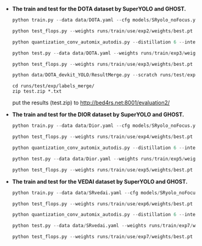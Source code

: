 
- **The train and test for the DOTA dataset by SuperYOLO and GHOST.**
    ```python
    python train.py --data data/DOTA.yaml --cfg models/SRyolo_noFocus.yaml --ch 3 --input_mode RGB --batch-size 16 --epochs 100 --train_img_size 1024 --test_img_size 512 --device 0
    ```
    ```python
    python test_flops.py --weights runs/train/use/exp2/weights/best.pt --full_weights runs/train/use/exp2/weights/best.pt --bit_width 32 --input_mode RGB 
    ```
    ```python
    python quantization_conv_automix_autodis.py --distillation 6 --inter_threshold 0.1 --device 0 --kd_weight 400 --epochs 100 --data data/DOTA.yaml --weights_teacher runs/train/exp2/weights/best.pt --weights runs/train/exp2/weights/best.pt --cfg models/SRyolo_noFocus.yaml --ch 3 --input_mode RGB --batch-size 16  --train_img_size 1024 --test_img_size 512 
    ```
    
    ```python
    python test.py --data data/DOTA.yaml --weights runs/train/exp3/weights/best.pt --batch-size 8 --save-conf --save-txt --device 0 --iou-thres 0.4
    ```
    ```python
    python test_flops.py --weights runs/train/use/exp3/weights/best.pt --full_weights runs/train/use/exp2/weights/best.pt --input_mode RGB --inter-threshold 0.1
    ```
    ```python
    python data/DOTA_devkit_YOLO/ResultMerge.py --scratch runs/test/exp/labels/
    ```
    ```
    cd runs/test/exp/labels_merge/
    zip test.zip *.txt
    ```
    put the results (test.zip) to http://bed4rs.net:8001/evaluation2/
    
- **The train and test for the DIOR dataset by SuperYOLO and GHOST.**
    ```python
    python train.py --data data/Dior.yaml --cfg models/SRyolo_noFocus.yaml --ch 3 --input_mode RGB --batch-size 16 --epochs 150 --train_img_size 1024 --test_img_size 512 --device 0
    ```
    ```python
    python test_flops.py --weights runs/train/use/exp4/weights/best.pt --full_weights runs/train/use/exp4/weights/best.pt --bit_width 32 --input_mode RGB 
    ```
    ```python
    python quantization_conv_automix_autodis.py --distillation 6 --inter_threshold 0.1 --device 0 --kd_weight 400 --epochs 150 --data data/Dior.yaml --weights_teacher runs/train/exp4/weights/best.pt --weights runs/train/exp4/weights/best.pt --cfg models/SRyolo_noFocus.yaml --ch 3 --input_mode RGB --batch-size 16 --train_img_size 1024 --test_img_size 512 
    ```
    ```python
    python test.py --data data/Dior.yaml --weights runs/train/exp5/weights/best.pt --batch-size 8 --device 0 --iou-thres 0.4
    ```
    ```python
    python test_flops.py --weights runs/train/use/exp5/weights/best.pt --full_weights runs/train/use/exp4/weights/best.pt --input_mode RGB --inter-threshold 0.1
    ```
- **The train and test for the VEDAI dataset by SuperYOLO and GHOST.**
    ```python
    python train.py --data data/SRvedai.yaml --cfg models/SRyolo_noFocus_small.yaml --ch 4 --input_mode RGB+IR --batch-size 2 --epochs 300 --train_img_size 1024 --test_img_size 512 --device 0 --input_mode RGB+IR
    ```
    ```python
    python test_flops.py --weights runs/train/use/exp6/weights/best.pt --full_weights runs/train/use/exp6/weights/best.pt --bit_width 32 --input_mode RGB+IR
    ```
    ```python
    python quantization_conv_automix_autodis.py --distillation 6 --inter_threshold 0.1 --device 0 --kd_weight 400 --epochs 300 --data data/SRvedai.yaml --weights_teacher runs/train/exp6/weights/best.pt --weights runs/train/exp6/weights/best.pt --cfg models/SRyolo_noFocus_small.yaml --ch 4 --input_mode RGB+IR --batch-size 2 --train_img_size 1024 --test_img_size 512 
    ```
    ```python
    python test.py --data data/SRvedai.yaml --weights runs/train/exp7/weights/best.pt --batch-size 1 --device 0 --iou-thres 0.6
    ```
    ```python
    python test_flops.py --weights runs/train/use/exp7/weights/best.pt --full_weights runs/train/use/exp6/weights/best.pt --input_mode RGB+IR --inter-threshold 0.1
    ```
